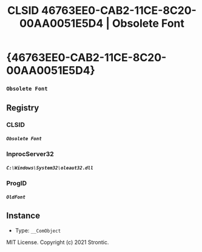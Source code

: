 ﻿---
title: "CLSID 46763EE0-CAB2-11CE-8C20-00AA0051E5D4 | Obsolete Font"
excerpt: What is COM-Object CLSID 46763EE0-CAB2-11CE-8C20-00AA0051E5D4?
---

# {46763EE0-CAB2-11CE-8C20-00AA0051E5D4}

### `Obsolete Font`

## Registry


### CLSID

##### `Obsolete Font`

### InprocServer32

##### `C:\Windows\System32\oleaut32.dll`

### ProgID

##### `OldFont`

## Instance

* Type: `__ComObject`

MIT License. Copyright (c) 2021 Strontic.


